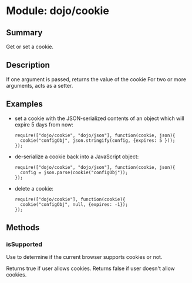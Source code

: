 # Module: dojo/cookie

## Summary

Get or set a cookie.
## Description

If one argument is passed, returns the value of the cookie
For two or more arguments, acts as a setter.
## Examples

* set a cookie with the JSON-serialized contents of an object which
will expire 5 days from now:

      require(["dojo/cookie", "dojo/json"], function(cookie, json){
        cookie("configObj", json.stringify(config, {expires: 5 }));
      });


* de-serialize a cookie back into a JavaScript object:

      require(["dojo/cookie", "dojo/json"], function(cookie, json){
        config = json.parse(cookie("configObj"));
      });


* delete a cookie:

      require(["dojo/cookie"], function(cookie){
        cookie("configObj", null, {expires: -1});
      });


## Methods

### isSupported
Use to determine if the current browser supports cookies or not.

Returns true if user allows cookies.
Returns false if user doesn't allow cookies.


